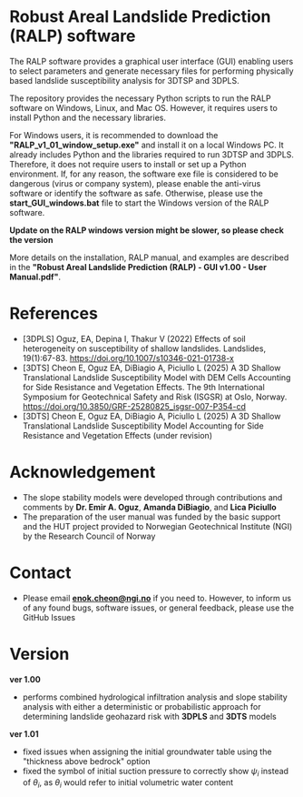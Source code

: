 # Robust Areal Landslide Prediction (RALP) software 

The RALP software provides a graphical user interface (GUI) enabling users to select parameters and generate necessary files 
for performing physically based landslide susceptibility analysis for 3DTSP and 3DPLS.

The repository provides the necessary Python scripts to run the RALP software on Windows, Linux, and Mac OS. 
However, it requires users to install Python and the necessary libraries.

For Windows users, it is recommended to download the **"RALP_v1_01_window_setup.exe"** and install it on a local Windows PC. 
It already includes Python and the libraries required to run 3DTSP and 3DPLS. 
Therefore, it does not require users to install or set up a Python environment.
If, for any reason, the software exe file is considered to be dangerous (virus or company system),
please enable the anti-virus software or identify the software as safe.
Otherwise, please use the **start_GUI_windows.bat** file to start the Windows version of the RALP software.

**Update on the RALP windows version might be slower, so please check the version**

More details on the installation, RALP manual, and examples are described in the **"Robust Areal Landslide Prediction (RALP) - GUI v1.00 - User Manual.pdf"**.

# References
- [3DPLS]	Oguz, EA, Depina I, Thakur V (2022) Effects of soil heterogeneity on susceptibility of shallow landslides. Landslides, 19(1):67-83. https://doi.org/10.1007/s10346-021-01738-x
- [3DTS] Cheon E, Oguz EA, DiBiagio A, Piciullo L (2025) A 3D Shallow Translational Landslide Susceptibility Model with DEM Cells Accounting for Side Resistance and Vegetation Effects. The 9th International Symposium for Geotechnical Safety and Risk (ISGSR) at Oslo, Norway. https://doi.org/10.3850/GRF-25280825_isgsr-007-P354-cd
- [3DTS] Cheon E, Oguz EA, DiBiagio A, Piciullo L (2025) A 3D Shallow Translational Landslide Susceptibility Model Accounting for Side Resistance and Vegetation Effects (under revision)

# Acknowledgement
- The slope stability models were developed through contributions and comments by **Dr. Emir A. Oguz**, **Amanda DiBiagio**, and **Lica Piciullo**
- The preparation of the user manual was funded by the basic support and the HUT project provided to Norwegian Geotechnical Institute (NGI) by the Research Council of Norway

# Contact
- Please email **enok.cheon@ngi.no** if you need to. However, to inform us of any found bugs, software issues, or general feedback, please use the GitHub Issues

# Version
**ver 1.00**
- performs combined hydrological infiltration analysis and slope stability analysis with either a deterministic or probabilistic approach for determining landslide geohazard risk with **3DPLS** and **3DTS** models

**ver 1.01**
- fixed issues when assigning the initial groundwater table using the "thickness above bedrock" option
- fixed the symbol of initial suction pressure to correctly show $\psi_i$ instead of $\theta_i$, as $\theta_i$ would refer to initial volumetric water content
